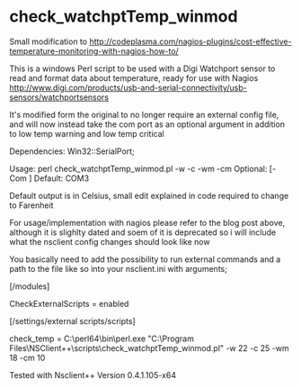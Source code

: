 # check_watchptTemp_winmod
Small modification to http://codeplasma.com/nagios-plugins/cost-effective-temperature-monitoring-with-nagios-how-to/

This is a windows Perl script to be used with a Digi Watchport sensor to read and format data about temperature, ready for use with Nagios http://www.digi.com/products/usb-and-serial-connectivity/usb-sensors/watchportsensors

It's modified form the original to no longer require an external config file, and will now instead take the com port as an optional argument in addition to low temp warning and low temp critical

Dependencies: Win32::SerialPort;

Usage: perl check_watchptTemp_winmod.pl -w <high warning temp> -c <high critical temp> -wm <low warning temp> -cm <low critical temp> Optional: [-Com <ComPort>] Default: COM3

Default output is in Celsius, small edit explained in code required to change to Farenheit

For usage/implementation with nagios please refer to the blog post above, although it is slighlty dated and soem of it is deprecated so i will include what the nsclient config changes should look like now

You basically need to add the possibility to run external commands and a path to the file like so into your nsclient.ini with arguments;

[/modules]

CheckExternalScripts = enabled

[/settings/external scripts/scripts]

check_temp = C:\perl64\bin\perl.exe "C:\Program Files\NSClient++\scripts\check_watchptTemp_winmod.pl" -w 22 -c 25 -wm 18 -cm 10

Tested with Nsclient++ Version 0.4.1.105-x64
